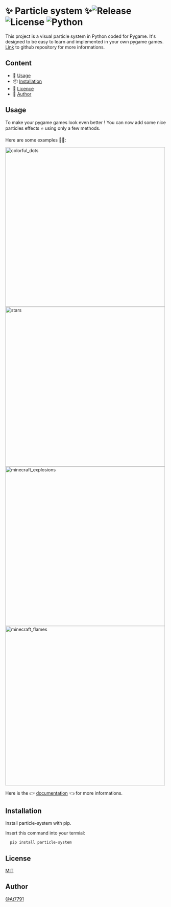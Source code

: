 # ✨ Particle system ✨![Release](https://img.shields.io/badge/Release-v1.1-blue.svg) ![License](https://img.shields.io/badge/License-MIT-green.svg) ![Python](https://img.shields.io/badge/Language-python-darkblue.svg)

This project is a visual particle system in Python coded for Pygame. It's designed to be easy to learn and implemented in your own pygame games. [Link](https://github.com/At7791/Particle-System) to github repository for more informations.

## Content
- 🤖 [Usage](#usage)
- 📦 [Installation](#installation)
- 📝 [Licence](#license)
- 👀 [Author](#author)

## Usage
To make your pygame games look even better ! You can now add some nice particles effects ⭐️ using only a few methods.

Here are some examples 🤩🤗:

<img src="https://github.com/user-attachments/assets/28d4e62b-460e-4e88-ab5c-094991e87611" alt="colorful_dots" width="500"/>
<img src="https://github.com/user-attachments/assets/b28fb7ae-5574-4656-b436-351d80a5b272" alt="stars" width="500"/>
<img src="https://github.com/user-attachments/assets/a0829df0-6399-420b-a634-afaadaae5d86" alt="minecraft_explosions" width="500"/>
<img src="https://github.com/user-attachments/assets/d50cb475-4e15-4211-bf55-5a45af584bd8" alt="minecraft_flames" width="500"/>

Here is the 👉 [documentation](DOCUMENTATION.md) 👈 for more informations.

## Installation
Install particle-system with pip.

Insert this command into your termial:
```bash
  pip install particle-system
```

## License
[MIT](LICENCE)

## Author
[@At7791](https://www.github.com/At7791)
